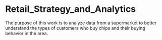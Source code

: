 # Retail_Strategy_and_Analytics
The purpose of this work is to analyze data from a supermarket to better understand the types of customers who buy chips and their buying behavior in the area.
